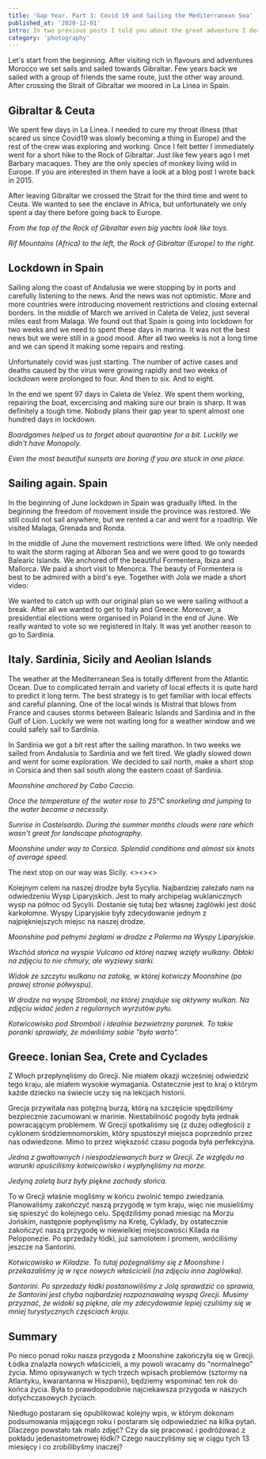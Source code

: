 ```yaml
---
title: 'Gap Year. Part 3: Covid 19 and Sailing the Mediterranean Sea'
published_at: '2020-12-01'
intro: In two previous posts I told you about the great adventure I decided to start in 2019. Today I invite you to read the final part of my gap year update. In March we entered the Mediterranean Sea, the water was warming up and weather was more pleasant every day. And then the Covid 19 happened.
category: 'photography'
---
```


Let's start from the beginning. After visiting rich in flavours and adventures Morocco we set sails and sailed towards Gibraltar. Few years back we sailed with a group of friends the same route, just the other way around. After crossing the Strait of Gibraltar we moored in La Linea in Spain.

## Gibraltar & Ceuta

We spent few days in La Linea. I needed to cure my throat illness (that scared us since Covid19 was slowly becoming a thing in Europe) and the rest of the crew was exploring and working. Once I felt better I immediately went for a short hike to the Rock of Gibraltar. Just like few years ago I met Barbary macaques. They are the only species of monkey living wild in Europe. If you are interested in them have a look at <nuxt-link to='en/blog/sailing-from-spain-to-morocco'>a blog post I wrote back in 2015</nuxt-link>. 

After leaving Gibraltar we crossed the Strait for the third time and went to Ceuta. We wanted to see the enclave in Africa, but unfortunately we only spent a day there before going back to Europe.

<photo-lazy src="/stories/covid-19-sailing-mediterranean/covid-19-sailing-mediterranean-1.jpg" padding-bottom="66.666"></photo-lazy>

<photo-lazy src="/stories/covid-19-sailing-mediterranean/covid-19-sailing-mediterranean-2.jpg" padding-bottom="66.666"></photo-lazy>

<photo-lazy src="/stories/covid-19-sailing-mediterranean/covid-19-sailing-mediterranean-3.jpg" padding-bottom="66.666"></photo-lazy>

<photo-lazy src="/stories/covid-19-sailing-mediterranean/covid-19-sailing-mediterranean-4.jpg" padding-bottom="66.666"></photo-lazy>

_From the top of the Rock of Gibraltar even big yachts look like toys._

<photo-lazy src="/stories/covid-19-sailing-mediterranean/covid-19-sailing-mediterranean-5.jpg" padding-bottom="66.666"></photo-lazy>

_Rif Mountains (Africa) to the left, the Rock of Gibraltar (Europe) to the right._

## Lockdown in Spain

Sailing along the coast of Andalusia we were stopping by in ports and carefully listening to the news. And the news was not optimistic. More and more countries were introducing movement restrictions and closing external borders. In the middle of March we arrived in Caleta de Velez, just several miles east from Malaga. We found out that Spain is going into lockdown for two weeks and we need to spent these days in marina. It was not the best news but we were still in a good mood. After all two weeks is not a long time and we can spend it making some repairs and resting.

Unfortunately covid was just starting. The number of active cases and deaths caused by the virus were growing rapidly and two weeks of lockdown were prolonged to four. And then to six. And to eight.

In the end we spent 97 days in Caleta de Velez. We spent them working, repairing the boat, excercising and making sure our brain is sharp. It was definitely a tough time. Nobody plans their gap year to spent almost one hundred days in lockdown.

<photo-lazy src="/stories/covid-19-sailing-mediterranean/covid-19-sailing-mediterranean-6.jpg" padding-bottom="66.666"></photo-lazy>

_Boardgames helped us to forget about quarantine for a bit. Luckily we didn't have Monopoly._

<photo-lazy src="/stories/covid-19-sailing-mediterranean/covid-19-sailing-mediterranean-7.jpg" padding-bottom="66.666"></photo-lazy>

_Even the most beautiful sunsets are boring if you are stuck in one place._

## Sailing again. Spain

In the beginning of June lockdown in Spain was gradually lifted. In the beginning the freedom of movement inside the province was restored. We still could not sail anywhere, but we rented a car and went for a roadtrip. We visited Malaga, Grenada and Ronda.

In the middle of June the movement restrictions were lifted. We only needed to wait the storm raging at Alboran Sea and we were good to go towards Balearic Islands. We anchored off the beautiful Formentera, Ibiza and Mallorca. We paid a short visit to Menorca. The beauty of Formentera is best to be admired with a bird's eye. Together with Jola we made a short video:

<video-lazy id="zAVR4EPYZrk"></video-lazy>

<photo-lazy src="/stories/covid-19-sailing-mediterranean/covid-19-sailing-mediterranean-8.jpg" padding-bottom="66.666"></photo-lazy>

<photo-lazy src="/stories/covid-19-sailing-mediterranean/covid-19-sailing-mediterranean-9.jpg" padding-bottom="66.666"></photo-lazy>

<photo-lazy src="/stories/covid-19-sailing-mediterranean/covid-19-sailing-mediterranean-23.jpg" padding-bottom="66.666"></photo-lazy>

We wanted to catch up with our original plan so we were sailing without a break. After all we wanted to get to Italy and Greece. Moreover, a presidential elections were organised in Poland in the end of June. We really wanted to vote so we registered in Italy. It was yet another reason to go to Sardinia.

## Italy. Sardinia, Sicily and Aeolian Islands

The weather at the Mediterranean Sea is totally different from the Atlantic Ocean. Due to complicated terrain and variety of local effects it is quite hard to predict it long term. The best strategy is to get familiar with local effects and careful planning. One of the local winds is Mistral that blows from France and causes storms between Balearic Islands and Sardinia and in the Gulf of Lion. Luckily we were not waiting long for a weather window and we could safely sail to Sardinia. 

In Sardinia we got a bit rest after the sailing marathon. In two weeks we sailed from Andalusia to Sardinia and we felt tired. We gladly slowed down and went for some exploration. We decided to sail north, make a short stop in Corsica and then sail south along the eastern coast of Sardinia.

<photo-lazy src="/stories/covid-19-sailing-mediterranean/covid-19-sailing-mediterranean-10.jpg" padding-bottom="75"></photo-lazy>

_Moonshine anchored by Cabo Caccia._

<photo-lazy src="/stories/covid-19-sailing-mediterranean/covid-19-sailing-mediterranean-11.jpg" padding-bottom="66.666"></photo-lazy>

_Once the temperature of the water rose to 25°C snorkeling and jumping to the water became a necessity._

<photo-lazy src="/stories/covid-19-sailing-mediterranean/covid-19-sailing-mediterranean-12.jpg" padding-bottom="66.666"></photo-lazy>

_Sunrise in Castelsardo. During the summer months clouds were rare which wasn't great for landscape photography._

<photo-lazy src="/stories/covid-19-sailing-mediterranean/covid-19-sailing-mediterranean-13.jpg" padding-bottom="66.666"></photo-lazy>

_Moonshine under way to Corsica. Splendid conditions and almost six knots of average speed._

The next stop on our way was Sicily. <><><>

Kolejnym celem na naszej drodze była Sycylia. Najbardziej zależało nam na odwiedzeniu Wysp Liparyjskich. Jest to mały archipelag wuklanicznych wysp na północ od Sycylii. Dostanie się tutaj bez własnej żaglówki jest dość karkołomne. Wyspy Liparyjskie były zdecydowanie jednym z najpiękniejszych miejsc na naszej drodze. 

<photo-lazy src="/stories/covid-19-sailing-mediterranean/covid-19-sailing-mediterranean-28.jpg" padding-bottom="66.666"></photo-lazy>

_Moonshine pod pełnymi żeglami w drodze z Palermo na Wyspy Liparyjskie._

<photo-lazy src="/stories/covid-19-sailing-mediterranean/covid-19-sailing-mediterranean-14.jpg" padding-bottom="150"></photo-lazy>

_Wschód słońca na wyspie Vulcano od której nazwę wzięły wulkany. Obłoki na zdjęciu to nie chmury, ale wyziewy siarki._

<photo-lazy src="/stories/covid-19-sailing-mediterranean/covid-19-sailing-mediterranean-25.jpg" padding-bottom="66.666"></photo-lazy>

_Widok ze szczytu wulkanu na zatokę, w której kotwiczy Moonshine (po prawej stronie półwyspu)._

<photo-lazy src="/stories/covid-19-sailing-mediterranean/covid-19-sailing-mediterranean-27.jpg" padding-bottom="66.666"></photo-lazy>

_W drodze na wyspę Stromboli, na której znajduje się aktywny wulkan. Na zdjęciu widać jeden z regularnych wyrzutów pyłu._

<photo-lazy src="/stories/covid-19-sailing-mediterranean/covid-19-sailing-mediterranean-26.jpg" padding-bottom="66.666"></photo-lazy>

_Kotwicowisko pod Stromboli i idealnie bezwietrzny poranek. To takie poranki sprawiały, że mówiliśmy sobie "było warto"._

## Greece. Ionian Sea, Crete and Cyclades

Z Włoch przepłynęliśmy do Grecji. Nie miałem okazji wcześniej odwiedzić tego kraju, ale miałem wysokie wymagania. Ostatecznie jest to kraj o którym każde dziecko na świecie uczy się na lekcjach historii. 

Grecja przywitała nas potężną burzą, którą na szczęście spędziliśmy bezpiecznie zacumowani w marinie. Niestabilność pogody była jednak powracającym problemem. W Grecji spotkaliśmy się (z dużej odległości) z cyklonem śródziemnomorskim, który spustoszył miejsca poprzednio przez nas odwiedzone. Mimo to przez większość czasu pogoda była perfekcyjna.

<photo-lazy src="/stories/covid-19-sailing-mediterranean/covid-19-sailing-mediterranean-15.jpg" padding-bottom="66.666"></photo-lazy>

_Jedna z gwałtownych i niespodziewanych burz w Grecji. Ze względu na warunki opuściliśmy kotwicowisko i wypłynęliśmy na morze._

<photo-lazy src="/stories/covid-19-sailing-mediterranean/covid-19-sailing-mediterranean-16.jpg" padding-bottom="66.666"></photo-lazy>

_Jedyną zaletą burz były piękne zachody słońca._

<photo-lazy src="/stories/covid-19-sailing-mediterranean/covid-19-sailing-mediterranean-17.jpg" padding-bottom="66.666"></photo-lazy>

<photo-lazy src="/stories/covid-19-sailing-mediterranean/covid-19-sailing-mediterranean-18.jpg" padding-bottom="75"></photo-lazy>

<photo-lazy src="/stories/covid-19-sailing-mediterranean/covid-19-sailing-mediterranean-19.jpg" padding-bottom="75"></photo-lazy>

To w Grecji właśnie mogliśmy w końcu zwolnić tempo zwiedzania. Planowaliśmy zakończyć naszą przygodę w tym kraju, więc nie musieliśmy się spieszyć do kolejnego celu. Spędziliśmy ponad miesiąc na Morzu Jońskim, następnie popłynęliśmy na Kretę, Cyklady, by ostatecznie zakończyć naszą przygodę w niewielkiej miejscowości Kilada na Peloponezie. Po sprzedaży łódki, już samolotem i promem, wróciliśmy jeszcze na Santorini. 

<photo-lazy src="/stories/covid-19-sailing-mediterranean/covid-19-sailing-mediterranean-20.jpg" padding-bottom="66.666"></photo-lazy>

_Kotwicowisko w Kiladzie. To tutaj pożegnaliśmy się z Moonshine i przekazaliśmy ją w ręce nowych właścicieli (na zdjęciu inna żaglówka)._

<photo-lazy src="/stories/covid-19-sailing-mediterranean/covid-19-sailing-mediterranean-21.jpg" padding-bottom="66.666"></photo-lazy>

_Santorini. Po sprzedaży łódki postanowiliśmy z Jolą sprawdzić co sprawia, że Santorini jest chyba najbardziej rozpoznawalną wyspą Grecji. Musimy przyznać, że widoki są piękne, ale my zdecydowanie lepiej czuliśmy się w mniej turystycznych częściach kraju._


## Summary

Po nieco ponad roku nasza przygoda z Moonshine zakończyła się w Grecji. Łódka znalazła nowych właścicieli, a my powoli wracamy do "normalnego" życia. Mimo opisywanych w tych trzech wpisach problemów (sztormy na Atlantyku, kwarantanna w Hiszpanii), będziemy wspominać ten rok do końca życia. Była to prawdopodobnie najciekawsza przygoda w naszych dotychczasowych życiach.

Niedługo postaram się opublikować kolejny wpis, w którym dokonam podsumowania mijającego roku i postaram się odpowiedzieć na kilka pytań. Dlaczego powstało tak mało zdjęć? Czy da się pracować i podróżować z pokładu jedenastometrowej łódki? Czego nauczyliśmy się w ciągu tych 13 miesięcy i co zrobilibyśmy inaczej?
